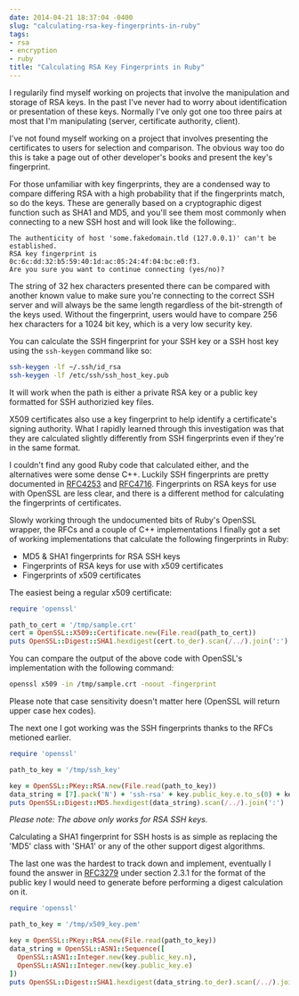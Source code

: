 ```yaml
---
date: 2014-04-21 18:37:04 -0400
slug: "calculating-rsa-key-fingerprints-in-ruby"
tags:
- rsa
- encryption
- ruby
title: "Calculating RSA Key Fingerprints in Ruby"
---
```


I regularily find myself working on projects that involve the manipulation and
storage of RSA keys. In the past I've never had to worry about identification
or presentation of these keys. Normally I've only got one too three pairs at
most that I'm manipulating (server, certificate authority, client).

I've not found myself working on a project that involves presenting the
certificates to users for selection and comparison. The obvious way too do this
is take a page out of other developer's books and present the key's
fingerprint.

For those unfamiliar with key fingerprints, they are a condensed way to compare
differing RSA with a high probability that if the fingerprints match, so do the
keys. These are generally based on a cryptographic digest function such as SHA1
and MD5, and you'll see them most commonly when connecting to a new SSH host
and will look like the following:.

```
The authenticity of host 'some.fakedomain.tld (127.0.0.1)' can't be established.
RSA key fingerprint is 0c:6c:dd:32:b5:59:40:1d:ac:05:24:4f:04:bc:e0:f3.
Are you sure you want to continue connecting (yes/no)?
```

The string of 32 hex characters presented there can be compared with another
known value to make sure you're connecting to the correct SSH server and will
always be the same length regardless of the bit-strength of the keys used.
Without the fingerprint, users would have to compare 256 hex characters for a
1024 bit key, which is a very low security key.

You can calculate the SSH fingerprint for your SSH key or a SSH host key using
the `ssh-keygen` command like so:

```bash
ssh-keygen -lf ~/.ssh/id_rsa
ssh-keygen -lf /etc/ssh/ssh_host_key.pub
```

It will work when the path is either a private RSA key or a public key
formatted for SSH authorizied key files.

X509 certificates also use a key fingerprint to help identify a certificate's
signing authority. What I rapidly learned through this investigation was that
they are calculated slightly differently from SSH fingerprints even if they're
in the same format.

I couldn't find any good Ruby code that calculated either, and the alternatives
were some dense C++. Luckily SSH fingerprints are pretty documented in
[RFC4253][1] and [RFC4716][2]. Fingerprints on RSA keys for use with OpenSSL
are less clear, and there is a different method for calculating the
fingerprints of certificates.

Slowly working through the undocumented bits of Ruby's OpenSSL wrapper, the
RFCs and a couple of C++ implementations I finally got a set of working
implementations that calculate the following fingerprints in Ruby:

* MD5 & SHA1 fingerprints for RSA SSH keys
* Fingerprints of RSA keys for use with x509 certificates
* Fingerprints of x509 certificates

The easiest being a regular x509 certificate:

```ruby
require 'openssl'

path_to_cert = '/tmp/sample.crt'
cert = OpenSSL::X509::Certificate.new(File.read(path_to_cert))
puts OpenSSL::Digest::SHA1.hexdigest(cert.to_der).scan(/../).join(':')
```

You can compare the output of the above code with OpenSSL's implementation with
the following command:

```bash
openssl x509 -in /tmp/sample.crt -noout -fingerprint
```

Please note that case sensitivity doesn't matter here (OpenSSL will return
upper case hex codes).

The next one I got working was the SSH fingerprints thanks to the RFCs metioned
earlier.

```ruby
require 'openssl'

path_to_key = '/tmp/ssh_key'

key = OpenSSL::PKey::RSA.new(File.read(path_to_key))
data_string = [7].pack('N') + 'ssh-rsa' + key.public_key.e.to_s(0) + key.public_key.n.to_s(0)
puts OpenSSL::Digest::MD5.hexdigest(data_string).scan(/../).join(':')
```

*Please note: The above only works for RSA SSH keys.*

Calculating a SHA1 fingerprint for SSH hosts is as simple as replacing the
'MD5' class with 'SHA1' or any of the other support digest algorithms.

The last one was the hardest to track down and implement, eventually I found
the answer in [RFC3279][3] under section 2.3.1 for the format of the public key
I would need to generate before performing a digest calculation on it.

```ruby
require 'openssl'

path_to_key = '/tmp/x509_key.pem'

key = OpenSSL::PKey::RSA.new(File.read(path_to_key))
data_string = OpenSSL::ASN1::Sequence([
  OpenSSL::ASN1::Integer.new(key.public_key.n),
  OpenSSL::ASN1::Integer.new(key.public_key.e)
])
puts OpenSSL::Digest::SHA1.hexdigest(data_string.to_der).scan(/../).join(':')
```

[1]: http://www.ietf.org/rfc/rfc4253.txt
[2]: http://www.ietf.org/rfc/rfc4716.txt
[3]: http://www.ietf.org/rfc/rfc3279.txt
